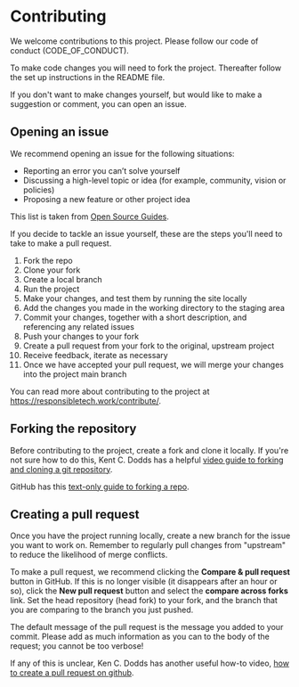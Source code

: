 # Contributing

We welcome contributions to this project. Please follow our code of conduct (CODE_OF_CONDUCT).

To make code changes you will need to fork the project. Thereafter follow the set up instructions in the README file.

If you don't want to make changes yourself, but would like to make a suggestion or comment, you can open an issue.

## Opening an issue

We recommend opening an issue for the following situations:

* Reporting an error you can’t solve yourself
* Discussing a high-level topic or idea (for example, community, vision or policies)
* Proposing a new feature or other project idea

This list is taken from [Open Source Guides](https://opensource.guide/how-to-contribute/#how-to-submit-a-contribution).

If you decide to tackle an issue yourself, these are the steps you'll need to take to make a pull request.

1. Fork the repo
2. Clone your fork
3. Create a local branch
4. Run the project
5. Make your changes, and test them by running the site locally
6. Add the changes you made in the working directory to the staging area
7. Commit your changes, together with a short description, and referencing any related issues 
8. Push your changes to your fork
9. Create a pull request from your fork to the original, upstream project
10. Receive feedback, iterate as necessary
11. Once we have accepted your pull request, we will merge your changes into the project main branch 

You can read more about contributing to the project at https://responsibletech.work/contribute/.

## Forking the repository

Before contributing to the project, create a fork and clone it locally. If you're not sure how to do this, Kent C. Dodds has a helpful [video guide to forking and cloning a git repository](https://egghead.io/lessons/javascript-how-to-fork-and-clone-a-github-repository).

GitHub has this [text-only guide to forking a repo](https://docs.github.com/en/get-started/quickstart/fork-a-repo).

## Creating a pull request

Once you have the project running locally, create a new branch for the issue you want to work on. Remember to regularly pull changes from "upstream" to reduce the likelihood of merge conflicts.

To make a pull request, we recommend clicking the **Compare & pull request** button in GitHub. If this is no longer visible (it disappears after an hour or so), click the **New pull request** button and select the **compare across forks** link. Set the head repository (head fork) to your fork, and the branch that you are comparing to the branch you just pushed.

The default message of the pull request is the message you added to your commit. Please add as much information as you can to the body of the request; you cannot be too verbose!

If any of this is unclear, Ken C. Dodds has another useful how-to video, [how to create a pull request on github](https://egghead.io/lessons/javascript-how-to-create-a-pull-request-on-github).
